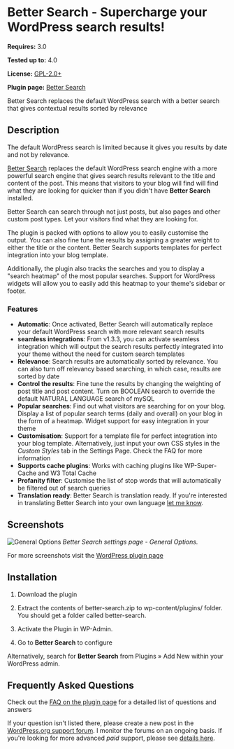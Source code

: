 # Better Search - Supercharge your WordPress search results!

__Requires:__ 3.0

__Tested up to:__ 4.0

__License:__ [GPL-2.0+](http://www.gnu.org/licenses/gpl-2.0.html)

__Plugin page:__ <a href="http://ajaydsouza.com/wordpress/plugins/better-search/">Better Search</a>

Better Search replaces the default WordPress search with a better search that gives contextual results sorted by relevance

## Description

The default WordPress search is limited because it gives you results by date and not by relevance.

<a href="http://ajaydsouza.com/wordpress/plugins/better-search/">Better Search</a> replaces the default WordPress search engine with a more powerful search engine that gives search results relevant to the title and content of the post. This means that visitors to your blog will find will find what they are looking for quicker than if you didn't have **Better Search** installed.

Better Search can search through not just posts, but also pages and other custom post types. Let your visitors find what they are looking for.

The plugin is packed with options to allow you to easily customise the output. You can also fine tune the results by assigning a greater weight to either the title or the content. Better Search supports templates for perfect integration into your blog template.

Additionally, the plugin also tracks the searches and you to display a "search heatmap" of the most popular searches. Support for WordPress widgets will allow you to easily add this heatmap to your theme's sidebar or footer.

### Features

* **Automatic**: Once activated, Better Search will automatically replace your default WordPress search with more relevant search results
* **seamless integrations**: From v1.3.3, you can activate seamless integration which will output the search results perfectly integrated into your theme without the need for custom search templates
* **Relevance**: Search results are automatically sorted by relevance. You can also turn off relevancy based searching, in which case, results are sorted by date
* **Control the results**: Fine tune the results by changing the weighting of post title and post content. Turn on BOOLEAN search to override the default NATURAL LANGUAGE search of mySQL
* **Popular searches**: Find out what visitors are searching for on your blog. Display a list of popular search terms (daily and overall) on your blog in the form of a heatmap. Widget support for easy integration in your theme
* **Customisation**: Support for a template file for perfect integration into your blog template. Alternatively, just input your own CSS styles in the *Custom Styles* tab in the Settings Page. Check the FAQ for more information
* **Supports cache plugins**: Works with caching plugins like WP-Super-Cache and W3 Total Cache
* **Profanity filter**: Customise the list of stop words that will automatically be filtered out of search queries
* **Translation ready**: Better Search is translation ready. If you're interested in translating Better Search into your own language <a href="http://ajaydsouza.com/contact/">let me know</a>.


## Screenshots
![General Options](https://raw.github.com/ajaydsouza/better-search/master/screenshot-1.png)
_Better Search settings page - General Options._

For more screenshots visit the <a href="http://wordpress.org/plugins/better-search/screenshots/">WordPress plugin page</a>

## Installation

1. Download the plugin

2. Extract the contents of better-search.zip to wp-content/plugins/ folder. You should get a folder called better-search.

3. Activate the Plugin in WP-Admin. 

4. Go to **Better Search** to configure

Alternatively, search for **Better Search** from Plugins &raquo; Add New within your WordPress admin.


## Frequently Asked Questions

Check out the <a href="http://wordpress.org/plugins/better-search/faq/">FAQ on the plugin page</a> for a detailed list of questions and answers

If your question isn't listed there, please create a new post in the <a href="http://wordpress.org/support/plugin/better-search">WordPress.org support forum</a>. I monitor the forums on an ongoing basis. If you're looking for more advanced _paid_ support, please see <a href="http://ajaydsouza.com/support/">details here</a>.
